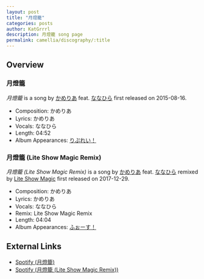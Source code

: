 ```yaml
---
layout: post
title: "月燈籠"
categories: posts
author: KatGrrrl
description: 月燈籠 song page
permalink: camellia/discography/:title
---
```


## Overview

### 月燈籠

*月燈籠* is a song by [かめりあ](/camellia) feat. [ななひら](#) first released on 2015-08-16.

* Composition: かめりあ
* Lyrics: かめりあ
* Vocals: ななひら
* Length: 04:52
* Album Appearances: [りぷれい！](/camellia/albums/Replay)

### 月燈籠 (Lite Show Magic Remix)

*月燈籠 (Lite Show Magic Remix)* is a song by [かめりあ](/camellia) feat. [ななひら](#) remixed by [Lite Show Magic](#) first released on 2017-12-29.

* Composition: かめりあ
* Lyrics: かめりあ
* Vocals: ななひら
* Remix: Lite Show Magic Remix
* Length: 04:04
* Album Appearances: [ふぉーす！](/camellia/albums/Force)

## External Links

* [Spotify (月燈籠)](https://open.spotify.com/track/4sff9Enrh0kxG4DMT0ZvZq?si=4ff1aaa2db074857)
* [Spotify (月燈籠 (Lite Show Magic Remix))](https://open.spotify.com/track/4CLTIdbzbAD8izXf7UFK3V?si=66870cee86c24724)
